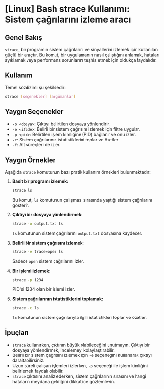 # [Linux] Bash strace Kullanımı: Sistem çağrılarını izleme aracı

## Genel Bakış
`strace`, bir programın sistem çağrılarını ve sinyallerini izlemek için kullanılan güçlü bir araçtır. Bu komut, bir uygulamanın nasıl çalıştığını anlamak, hataları ayıklamak veya performans sorunlarını teşhis etmek için oldukça faydalıdır.

## Kullanım
Temel sözdizimi şu şekildedir:
```bash
strace [seçenekler] [argümanlar]
```

## Yaygın Seçenekler
- `-o <dosya>`: Çıktıyı belirtilen dosyaya yönlendirir.
- `-e <ifade>`: Belirli bir sistem çağrısını izlemek için filtre uygular.
- `-p <pid>`: Belirtilen işlem kimliğine (PID) bağlanır ve onu izler.
- `-c`: Sistem çağrılarının istatistiklerini toplar ve özetler.
- `-f`: Alt süreçleri de izler.

## Yaygın Örnekler
Aşağıda `strace` komutunun bazı pratik kullanım örnekleri bulunmaktadır:

1. **Basit bir programı izlemek:**
   ```bash
   strace ls
   ```
   Bu komut, `ls` komutunun çalışması sırasında yaptığı sistem çağrılarını gösterir.

2. **Çıktıyı bir dosyaya yönlendirmek:**
   ```bash
   strace -o output.txt ls
   ```
   `ls` komutunun sistem çağrılarını `output.txt` dosyasına kaydeder.

3. **Belirli bir sistem çağrısını izlemek:**
   ```bash
   strace -e trace=open ls
   ```
   Sadece `open` sistem çağrılarını izler.

4. **Bir işlemi izlemek:**
   ```bash
   strace -p 1234
   ```
   PID'si 1234 olan bir işlemi izler.

5. **Sistem çağrılarının istatistiklerini toplamak:**
   ```bash
   strace -c ls
   ```
   `ls` komutunun sistem çağrılarıyla ilgili istatistikleri toplar ve özetler.

## İpuçları
- `strace` kullanırken, çıktının büyük olabileceğini unutmayın. Çıktıyı bir dosyaya yönlendirmek, incelemeyi kolaylaştırabilir.
- Belirli bir sistem çağrısını izlemek için `-e` seçeneğini kullanarak çıktıyı daraltabilirsiniz.
- Uzun süreli çalışan işlemleri izlerken, `-p` seçeneği ile işlem kimliğini belirlemek faydalı olabilir.
- `strace` çıktısını analiz ederken, sistem çağrılarının sırasını ve hangi hataların meydana geldiğini dikkatlice gözlemleyin.